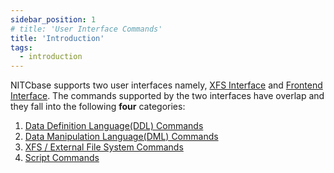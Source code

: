 ```yaml
---
sidebar_position: 1
# title: 'User Interface Commands'
title: 'Introduction'
tags:
  - introduction
---
```

NITCbase supports two user interfaces namely, [XFS Interface](../XfS%20Interface/introduction.md) and [Frontend Interface](../Frontend%20Programming%20Interface/introduction.md). The commands supported by the two interfaces have overlap and they fall into the following **four** categories:
1. [Data Definition Language(DDL) Commands ](../User%20Interface%20Commands/ddl.md)
2. [Data Manipulation Language(DML) Commands](../User%20Interface%20Commands/dml.md)
3. [XFS / External File System Commands](../User%20Interface%20Commands/efs.md)
4. [Script Commands](../User%20Interface%20Commands/script-cmds.md)
